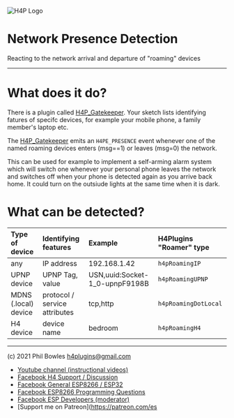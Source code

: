![H4P Logo](../assets/WifiLogo.jpg)

# Network Presence Detection

Reacting to the network arrival and departure of "roaming" devices

---

# What does it do?

There is a plugin called [H4P_Gatekeeper](h4pgk.md). Your sketch lists identifying fatures of specifc devices, for example your mobile phone, a family member's laptop etc.

The [H4P_Gatekeeper](h4pgk.md) emits an `H4PE_PRESENCE` event whenever one of the named roaming devices enters (msg==1) or leaves (msg=0) the network. 

This can be used for example to implement a self-arming alarm system which will switch one whenever your personal phone leaves the network and switches off when your phone is detected again as you arrive back home. It could turn on the outsiude lights at the same time when it is dark.

# What can be detected?

|Type of device|Identifying features|Example|H4Plugins "Roamer" type|
| :--- | :--- | :--- | :--- |
|any|IP address|192.168.1.42|`h4pRoamingIP`|
|UPNP device|UPNP Tag, value|USN,uuid:Socket-1_0-upnpF9198B|`h4pRoamingUPNP`|
|MDNS (.local) device| protocol / service attributes|tcp,http|`h4pRoamingDotLocal`|
|H4 device|device name|bedroom|`h4pRoamingH4`|


---

(c) 2021 Phil Bowles h4plugins@gmail.com

* [Youtube channel (instructional videos)](https://www.youtube.com/channel/UCYi-Ko76_3p9hBUtleZRY6g)
* [Facebook H4  Support / Discussion](https://www.facebook.com/groups/444344099599131/)
* [Facebook General ESP8266 / ESP32](https://www.facebook.com/groups/2125820374390340/)
* [Facebook ESP8266 Programming Questions](https://www.facebook.com/groups/esp8266questions/)
* [Facebook ESP Developers (moderator)](https://www.facebook.com/groups/ESP8266/)
* [Support me on Patreon](https://patreon.com/es